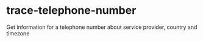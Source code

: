 # trace-telephone-number
Get information for a telephone number about service provider, country and timezone
